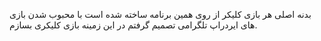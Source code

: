 بدنه اصلی هر بازی کلیکر از روی همین برنامه ساخته شده است با محبوب شدن بازی های ایردراپ تلگرامی تصمیم گرفتم در این زمینه بازی کلیکری بسازم.
